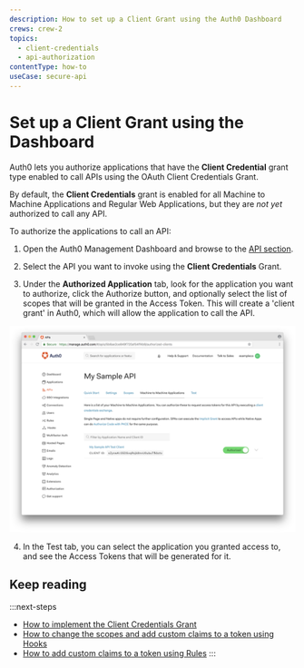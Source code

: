 ```yaml
---
description: How to set up a Client Grant using the Auth0 Dashboard
crews: crew-2
topics:
  - client-credentials
  - api-authorization
contentType: how-to
useCase: secure-api
---
```


# Set up a Client Grant using the Dashboard

Auth0 lets you authorize applications that have the **Client Credential** grant type enabled to call APIs using the OAuth Client Credentials Grant. 

By default, the **Client Credentials** grant is enabled for all Machine to Machine Applications and Regular Web Applications, but they are _not yet_ authorized to call any API.

To authorize the applications to call an API:

1. Open the Auth0 Management Dashboard and browse to the [API section](${manage_url}/#/apis).

2. Select the API you want to invoke using the **Client Credentials** Grant.

3. Under the **Authorized Application** tab, look for the application you want to authorize, click the Authorize button, and optionally select the list of scopes that will be granted in the Access Token. This will create a 'client grant' in Auth0, which will allow the application to call the API.

![Authorize the Application](/media/articles/api-auth/apis-authorize-client-tab.png)

4. In the Test tab, you can select the application you granted access to, and see the Access Tokens that will be generated for it.

## Keep reading

:::next-steps
* [How to implement the Client Credentials Grant](/flows/guides/m2m-flow/call-api-using-m2m-flow)
* [How to change the scopes and add custom claims to a token using Hooks](/api-auth/tutorials/client-credentials/customize-with-hooks)
* [How to add custom claims to a token using Rules](/scopes#custom-claims)
:::
